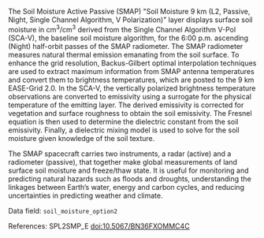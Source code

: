 The Soil Moisture Active Passive (SMAP) "Soil Moisture 9 km (L2, Passive, Night, Single Channel Algorithm, V Polarization)" layer displays surface soil moisture in cm<sup>3</sup>/cm<sup>3</sup> derived from the Single Channel Algorithm V-Pol (SCA-V), the baseline soil moisture algorithm, for the 6:00 p.m. ascending (Night) half-orbit passes of the SMAP radiometer. The SMAP radiometer measures natural thermal emission emanating from the soil surface. To enhance the grid resolution, Backus-Gilbert optimal interpolation techniques are used to extract maximum information from SMAP antenna temperatures and convert them to brightness temperatures, which are posted to the 9 km EASE-Grid 2.0. In the SCA-V, the vertically polarized brightness temperature observations are converted to emissivity using a surrogate for the physical temperature of the emitting layer. The derived emissivity is corrected for vegetation and surface roughness to obtain the soil emissivity. The Fresnel equation is then used to determine the dielectric constant from the soil emissivity. Finally, a dielectric mixing model is used to solve for the soil moisture given knowledge of the soil texture.

The SMAP spacecraft carries two instruments, a radar (active) and a radiometer (passive), that together make global measurements of land surface soil moisture and freeze/thaw state. It is useful for monitoring and predicting natural hazards such as floods and droughts, understanding the linkages between Earth’s water, energy and carbon cycles, and reducing uncertainties in predicting weather and climate.

Data field: `soil_moisture_option2`

References: SPL2SMP_E [doi:10.5067/BN36FXOMMC4C](https://doi.org/10.5067/BN36FXOMMC4C)
